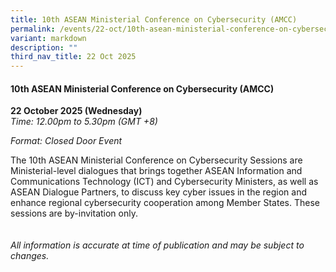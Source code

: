 ```yaml
---
title: 10th ASEAN Ministerial Conference on Cybersecurity (AMCC)
permalink: /events/22-oct/10th-asean-ministerial-conference-on-cybersecurity-amcc/
variant: markdown
description: ""
third_nav_title: 22 Oct 2025
---
```

#### **10th ASEAN Ministerial Conference on Cybersecurity (AMCC)**

**22 October 2025 (Wednesday)**  
*Time: 12.00pm to 5.30pm (GMT +8)*

*Format: Closed Door Event*

The 10th ASEAN Ministerial Conference on Cybersecurity Sessions are Ministerial-level dialogues that brings together ASEAN Information and Communications Technology (ICT) and Cybersecurity Ministers, as well as ASEAN Dialogue Partners, to discuss key cyber issues in the region and enhance regional cybersecurity cooperation among Member States. These sessions are by-invitation only.
<br><br><br>
*All information is accurate at time of publication and may be subject to changes.*